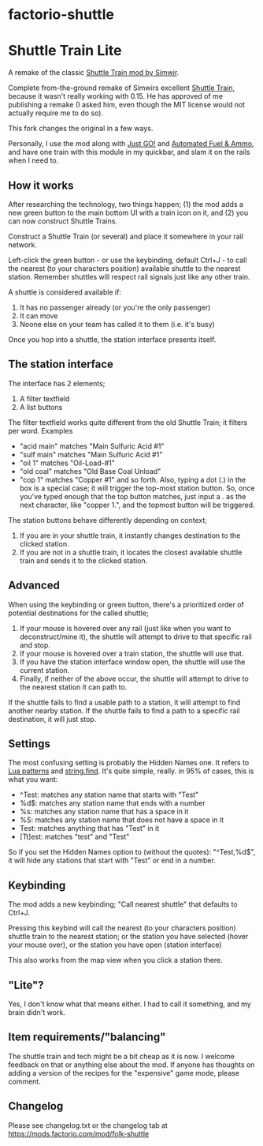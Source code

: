 # factorio-shuttle

# Shuttle Train Lite

A remake of the classic [Shuttle Train mod by Simwir](https://github.com/simwir/Shuttle-Train).

Complete from-the-ground remake of Simwirs excellent [Shuttle Train](https://mods.factorio.com/mods/simwir/ShuttleTrain), because it wasn't really working with 0.15. He has approved of me publishing a remake (I asked him, even though the MIT license would not actually require me to do so).

This fork changes the original in a few ways.

Personally, I use the mod along with [Just GO!](https://mods.factorio.com/mods/folk/folk-justgo) and [Automated Fuel & Ammo](https://mods.factorio.com/mods/folk/folk-fill), and have one train with this module in my quickbar, and slam it on the rails when I need to.

## How it works

After researching the technology, two things happen; (1) the mod adds a new green button to the main bottom UI with a train icon on it, and (2) you can now construct Shuttle Trains.

Construct a Shuttle Train (or several) and place it somewhere in your rail network.

Left-click the green button - or use the keybinding, default Ctrl+J - to call the nearest (to your characters position) available shuttle to the nearest station. Remember shuttles will respect rail signals just like any other train.

A shuttle is considered available if:

1. It has no passenger already (or you're the only passenger)
2. It can move
3. Noone else on your team has called it to them (i.e. it's busy)

Once you hop into a shuttle, the station interface presents itself.

## The station interface

The interface has 2 elements;

1. A filter textfield
2. A list buttons

The filter textfield works quite different from the old Shuttle Train; it filters per word. Examples

-   "acid main" matches "Main Sulfuric Acid #1"
-   "sulf main" matches "Main Sulfuric Acid #1"
-   "oil 1" matches "Oil-Load-#1"
-   "old coal" matches "Old Base Coal Unload"
-   "cop 1" matches "Copper #1"
    and so forth.
    Also, typing a dot (.) in the box is a special case; it will trigger the top-most station button.
    So, once you've typed enough that the top button matches, just input a . as the next character, like "copper 1.", and the topmost button will be triggered.

The station buttons behave differently depending on context;

1. If you are in your shuttle train, it instantly changes destination to the clicked station.
2. If you are not in a shuttle train, it locates the closest available shuttle train and sends it to the clicked station.

## Advanced

When using the keybinding or green button, there's a prioritized order of potential destinations for the called shuttle;

1. If your mouse is hovered over any rail (just like when you want to deconstruct/mine it), the shuttle will attempt to drive to that specific rail and stop.
2. If your mouse is hovered over a train station, the shuttle will use that.
3. If you have the station interface window open, the shuttle will use the current station.
4. Finally, if neither of the above occur, the shuttle will attempt to drive to the nearest station it can path to.

If the shuttle fails to find a usable path to a station, it will attempt to find another nearby station. If the shuttle fails to find a path to a specific rail destination, it will just stop.

## Settings

The most confusing setting is probably the Hidden Names one. It refers to [Lua patterns](http://www.lua.org/manual/5.2/manual.html#6.4.1) and [string.find](http://www.lua.org/manual/5.2/manual.html#pdf-string.find).
It's quite simple, really. in 95% of cases, this is what you want:

-   ^Test: matches any station name that starts with "Test"
-   %d$: matches any station name that ends with a number
-   %s: matches any station name that has a space in it
-   %S: matches any station name that does not have a space in it
-   Test: matches anything that has "Test" in it
-   [Tt]est: matches "test" and "Test"

So if you set the Hidden Names option to (without the quotes): "^Test,%d$", it will hide any stations that start with "Test" or end in a number.

## Keybinding

The mod adds a new keybinding; "Call nearest shuttle" that defaults to Ctrl+J.

Pressing this keybind will call the nearest (to your characters position) shuttle train to the nearest station; or the station you have selected (hover your mouse over), or the station you have open (station interface)

This also works from the map view when you click a station there.

## "Lite"?

Yes, I don't know what that means either. I had to call it something, and my brain didn't work.

## Item requirements/"balancing"

The shuttle train and tech might be a bit cheap as it is now. I welcome feedback on that or anything else about the mod. If anyone has thoughts on adding a version of the recipes for the "expensive" game mode, please comment.

## Changelog

Please see changelog.txt or the changelog tab at https://mods.factorio.com/mod/folk-shuttle
